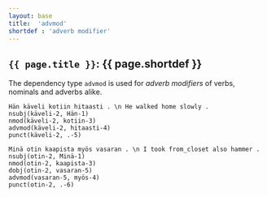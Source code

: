 ```yaml
---
layout: base
title:  'advmod'
shortdef : 'adverb modifier'
---
```


## `{{ page.title }}`: {{ page.shortdef }}

The dependency type `advmod` is used for *adverb modifiers* of verbs, nominals and adverbs alike.


<!-- fname:advmod_verb.pdf -->
~~~ sdparse
Hän käveli kotiin hitaasti . \n He walked home slowly .
nsubj(käveli-2, Hän-1)
nmod(käveli-2, kotiin-3)
advmod(käveli-2, hitaasti-4)
punct(käveli-2, .-5)
~~~



<!-- fname:advmod_noun.pdf -->
~~~ sdparse
Minä otin kaapista myös vasaran . \n I took from_closet also hammer .
nsubj(otin-2, Minä-1)
nmod(otin-2, kaapista-3)
dobj(otin-2, vasaran-5)
advmod(vasaran-5, myös-4)
punct(otin-2, .-6)
~~~


